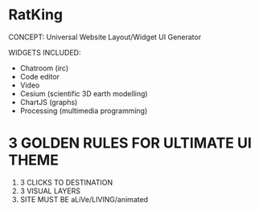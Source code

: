 # RatKing
CONCEPT: Universal Website Layout/Widget UI Generator

WIDGETS INCLUDED:
- Chatroom (irc)
- Code editor
- Video
- Cesium (scientific 3D earth modelling)
- ChartJS (graphs)
- Processing (multimedia programming)


# 3 GOLDEN RULES FOR ULTIMATE UI THEME
1) 3 CLICKS TO DESTINATION
2) 3 VISUAL LAYERS
3) SITE MUST BE aLiVe/LIVING/animated
